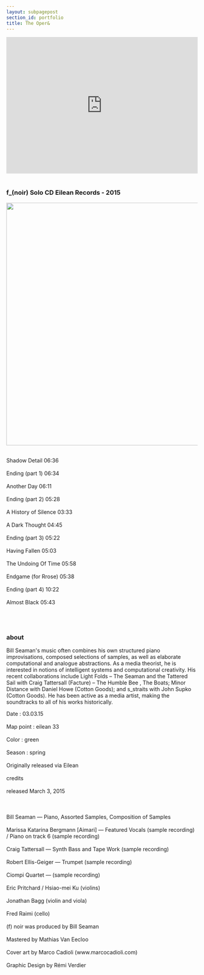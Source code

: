 ```yaml
---
layout: subpagepost
section_id: portfolio
title: The Oper&
---
```

<div class="full">
    <div class="row">
        <div class="large-12 large-centered columns">
        <iframe src="https://player.vimeo.com/video/119539227" width="640" height="360" frameborder="0" allow="autoplay; fullscreen" allowfullscreen></iframe>
        </div>
    </div>
    <div class="Text_works">
        <br>
    <h3>f_(noir) Solo CD Eilean Records - 2015</h3>
      <img src="../images/assets/Picture47.png" width="640">
    <br><br>
    <p>
      Shadow Detail 06:36<br><br>Ending (part 1) 06:34<br><br>Another Day 06:11<br><br>Ending (part 2) 05:28<br><br>A History of Silence 03:33<br><br>A Dark Thought 04:45<br><br>Ending (part 3) 05:22<br><br>Having Fallen 05:03<br><br>The Undoing Of Time 05:58<br><br>Endgame (for Rrose) 05:38<br><br>Ending (part 4) 10:22<br><br>Almost Black 05:43<br><br><br><br>
      </p>
        <h3>about</h3>
        <p>
        Bill Seaman's music often combines his own structured piano improvisations, composed selections of samples, as well as elaborate computational and analogue abstractions. As a media theorist, he is interested in notions of intelligent systems and computational creativity. His recent collaborations include Light Folds – The Seaman and the Tattered Sail with Craig Tattersall (Facture) – The Humble Bee , The Boats; Minor Distance with Daniel Howe (Cotton Goods); and s_straits with John Supko (Cotton Goods). He has been active as a media artist, making the soundtracks to all of his works historically.  
        </p>
        <p>
        Date : 03.03.15  <br><br>Map point : eilean 33  <br><br>Color : green  <br><br>Season : spring  <br><br>Originally released via Eilean  <br><br>credits<br><br>released March 3, 2015 <br><br><br><br>Bill Seaman — Piano, Assorted Samples, Composition of Samples  <br><br>Marissa Katarina Bergmann [Aimari] — Featured Vocals (sample recording) / Piano on track 6 (sample recording)  <br><br>Craig Tattersall — Synth Bass and Tape Work (sample recording)   <br><br>Robert Ellis-Geiger — Trumpet (sample recording)   <br><br>Ciompi Quartet — (sample recording)    <br><br>Eric Pritchard / Hsiao-mei Ku (violins)  <br><br>Jonathan Bagg (violin and viola)  <br><br>Fred Raimi (cello)  <br><br>(f) noir was produced by Bill Seaman  <br><br>Mastered by Mathias Van Eecloo  <br><br>Cover art by Marco Cadioli (www.marcocadioli.com)  <br><br>Graphic Design by Rémi Verdier  <br><br><br><br>
        </p>
    </div>
    </div>